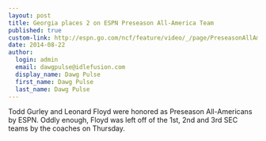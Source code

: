 ```yaml
--- 
layout: post
title: Georgia places 2 on ESPN Preseason All-America Team
published: true
custom-link: http://espn.go.com/ncf/feature/video/_/page/PreseasonAllAmericans140821/2014-all-america-team
date: 2014-08-22
author:
  login: admin
  email: dawgpulse@idlefusion.com
  display_name: Dawg Pulse
  first_name: Dawg Pulse
  last_name: Dawg Pulse
---
```

Todd Gurley and Leonard Floyd were honored as Preseason All-Americans by ESPN.  Oddly enough, Floyd was left off of the 1st, 2nd and 3rd SEC teams by the coaches on Thursday. 
